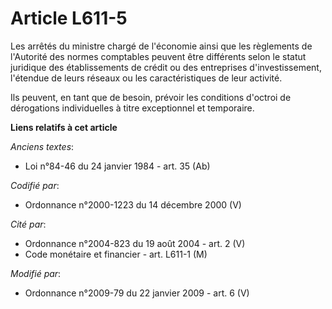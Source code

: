 # Article L611-5

Les arrêtés du ministre chargé de l'économie ainsi que les règlements de l'Autorité des normes comptables peuvent être
différents selon le statut juridique des établissements de crédit ou des entreprises d'investissement, l'étendue de leurs
réseaux ou les caractéristiques de leur activité. 

Ils peuvent, en tant que de besoin, prévoir les conditions d'octroi de dérogations individuelles à titre exceptionnel et
temporaire.

**Liens relatifs à cet article**

_Anciens textes_:

  - Loi n°84-46 du 24 janvier 1984 - art. 35 (Ab)

_Codifié par_:

  - Ordonnance n°2000-1223 du 14 décembre 2000 (V)

_Cité par_:

  - Ordonnance n°2004-823 du 19 août 2004 - art. 2 (V)
  - Code monétaire et financier - art. L611-1 (M)

_Modifié par_:

  - Ordonnance n°2009-79 du 22 janvier 2009 - art. 6 (V)
